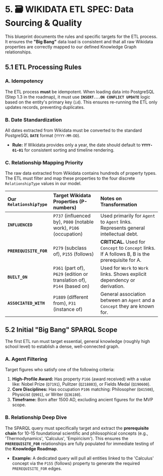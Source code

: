 # 5. 🗃️ WIKIDATA ETL SPEC: Data Sourcing & Quality

This blueprint documents the rules and specific targets for the ETL process. It ensures the **"Big Bang"** data load is consistent and that all raw Wikidata properties are correctly mapped to our defined Knowledge Graph relationships.

## 5.1 ETL Processing Rules

### A. Idempotency

The ETL process **must** be idempotent. When loading data into PostgreSQL (Step 1.3 in the roadmap), it must use **`INSERT...ON CONFLICT UPDATE`** logic based on the entity's primary key (`id`). This ensures re-running the ETL only updates records, preventing duplicates.

### B. Date Standardization

All dates extracted from Wikidata must be converted to the standard PostgreSQL **`DATE`** format (`YYYY-MM-DD`).

* **Rule:** If Wikidata provides only a year, the date should default to **`YYYY-01-01`** for consistent sorting and timeline rendering.

### C. Relationship Mapping Priority

The raw data extracted from Wikidata contains hundreds of property types. The ETL must filter and map these properties to the four discrete `RelationshipType` values in our model.

| Our `RelationshipType` | Target Wikidata Properties (P-numbers) | Notes on Transformation |
| :--- | :--- | :--- |
| **`INFLUENCED`** | `P737` (influenced by), `P800` (notable work), `P106` (occupation) | Used primarily for `Agent` to `Agent` links. Represents general intellectual debt. |
| **`PREREQUISITE_FOR`** | `P279` (subclass of), `P155` (follows) | **CRITICAL.** Used for `Concept` to `Concept` links. If A follows B, B is the prerequisite for A. |
| **`BUILT_ON`** | `P361` (part of), `P629` (edition or translation of), `P144` (based on) | Used for `Work` to `Work` links. Shows explicit dependency or derivation. |
| **`ASSOCIATED_WITH`** | `P1889` (different from), `P31` (instance of) | General association between an `Agent` and a `Concept` they are known for. |

## 5.2 Initial "Big Bang" SPARQL Scope

The first ETL run must target essential, general knowledge (roughly high school level) to establish a dense, well-connected graph.

### A. Agent Filtering

Target figures who satisfy one of the following criteria:

1. **High-Profile Award:** Has property `P166` (award received) with a value like: Nobel Prize (`Q7191`), Pulitzer (`Q218803`), or Fields Medal (`Q190600`).
2. **Core Disciplines:** Has occupation `P106` matching: Philosopher (`Q41508`), Physicist (`Q901`), or Writer (`Q36180`).
3. **Timeframe:** Born after 1500 AD, excluding ancient figures for the MVP scope.

### B. Relationship Deep Dive

The SPARQL query must specifically target and extract the **prerequisite chain** for 10-15 foundational scientific and philosophical concepts (e.g., 'Thermodynamics', 'Calculus', 'Empiricism'). This ensures the **`PREREQUISITE_FOR`** relationships are fully populated for immediate testing of the **Knowledge Roadmap**.

* **Example:** A dedicated query will pull all entities linked to the 'Calculus' concept via the `P155` (follows) property to generate the required `PREREQUISITE_FOR` edges.
